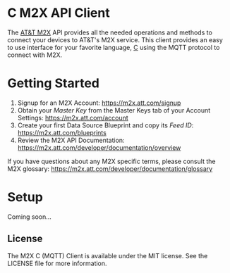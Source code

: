 C M2X API Client
=========================

The [AT&T M2X](https://m2x.att.com/) API provides all the needed operations and methods to connect your devices to AT&T's M2X service. This client provides an easy to use interface for your favorite language, [C](http://www.open-std.org/jtc1/sc22/wg14/) using the MQTT protocol to connect with M2X. 


Getting Started
===============
1. Signup for an M2X Account: https://m2x.att.com/signup
2. Obtain your *Master Key* from the Master Keys tab of your Account Settings: https://m2x.att.com/account
3. Create your first Data Source Blueprint and copy its *Feed ID*: https://m2x.att.com/blueprints
4. Review the M2X API Documentation: https://m2x.att.com/developer/documentation/overview

If you have questions about any M2X specific terms, please consult the M2X glossary: https://m2x.att.com/developer/documentation/glossary


Setup
=============
Coming soon...

## License

The M2X C (MQTT) Client is available under the MIT license. See the LICENSE file for more information.
